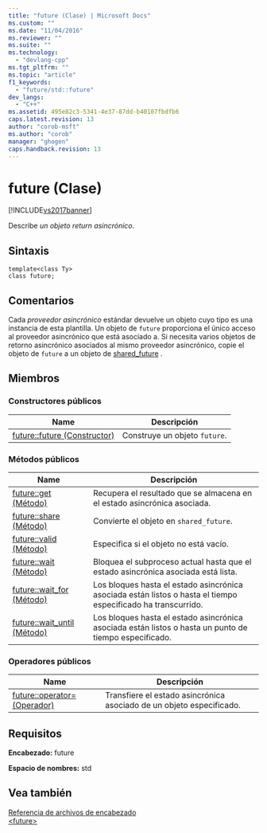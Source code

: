 ```yaml
---
title: "future (Clase) | Microsoft Docs"
ms.custom: ""
ms.date: "11/04/2016"
ms.reviewer: ""
ms.suite: ""
ms.technology: 
  - "devlang-cpp"
ms.tgt_pltfrm: ""
ms.topic: "article"
f1_keywords: 
  - "future/std::future"
dev_langs: 
  - "C++"
ms.assetid: 495e82c3-5341-4e37-87dd-b40107fbdfb6
caps.latest.revision: 13
author: "corob-msft"
ms.author: "corob"
manager: "ghogen"
caps.handback.revision: 13
---
```

# future (Clase)
[!INCLUDE[vs2017banner](../assembler/inline/includes/vs2017banner.md)]

Describe *un objeto return asincrónico*.  
  
## Sintaxis  
  
```  
template<class Ty>  
class future;  
```  
  
## Comentarios  
 Cada *proveedor asincrónico* estándar devuelve un objeto cuyo tipo es una instancia de esta plantilla.  Un objeto de `future` proporciona el único acceso al proveedor asincrónico que está asociado a.  Si necesita varios objetos de retorno asincrónico asociados al mismo proveedor asincrónico, copie el objeto de `future` a un objeto de [shared\_future](../standard-library/shared-future-class.md) .  
  
## Miembros  
  
### Constructores públicos  
  
|Name|Descripción|  
|----------|-----------------|  
|[future::future \(Constructor\)](../Topic/future::future%20Constructor.md)|Construye un objeto `future`.|  
  
### Métodos públicos  
  
|Name|Descripción|  
|----------|-----------------|  
|[future::get \(Método\)](../Topic/future::get%20Method.md)|Recupera el resultado que se almacena en el estado asincrónica asociada.|  
|[future::share \(Método\)](../Topic/future::share%20Method.md)|Convierte el objeto en `shared_future`.|  
|[future::valid \(Método\)](../Topic/future::valid%20Method.md)|Especifica si el objeto no está vacío.|  
|[future::wait \(Método\)](../Topic/future::wait%20Method.md)|Bloquea el subproceso actual hasta que el estado asincrónica asociada está lista.|  
|[future::wait\_for \(Método\)](../Topic/future::wait_for%20Method.md)|Los bloques hasta el estado asincrónica asociada están listos o hasta el tiempo especificado ha transcurrido.|  
|[future::wait\_until \(Método\)](../Topic/future::wait_until%20Method.md)|Los bloques hasta el estado asincrónica asociada están listos o hasta un punto de tiempo especificado.|  
  
### Operadores públicos  
  
|Name|Descripción|  
|----------|-----------------|  
|[future::operator\= \(Operador\)](../Topic/future::operator=%20Operator.md)|Transfiere el estado asincrónica asociado de un objeto especificado.|  
  
## Requisitos  
 **Encabezado:** future  
  
 **Espacio de nombres:** std  
  
## Vea también  
 [Referencia de archivos de encabezado](../standard-library/cpp-standard-library-header-files.md)   
 [\<future\>](../standard-library/future.md)